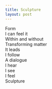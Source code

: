 ```yaml
---
title: Sculpture
layout: post
---
```


Form  
I can feel it  
Within and without  
Transforming matter  
It leads  
I follow  
A dialogue  
I hear  
I see  
I feel  
Sculpture  
